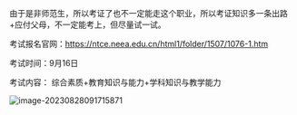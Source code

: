 由于是非师范生，所以考证了也不一定能走这个职业，所以考证知识多一条出路+应付父母，不一定能考上，但尽量试一试。



考试报名官网：https://ntce.neea.edu.cn/html1/folder/1507/1076-1.htm



考试时间：9月16日



考试内容： 综合素质+教育知识与能力+学科知识与教学能力

![image-20230828091715871](https://mlbzdx.oss-cn-chengdu.aliyuncs.com/image-20230828091715871.png)

